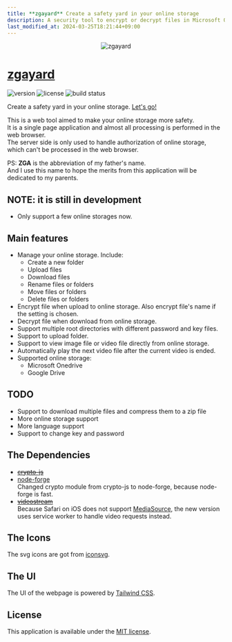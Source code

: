 ```yaml
---
title: **zgayard** Create a safety yard in your online storage
description: A security tool to encrypt or decrypt files in Microsoft Onedrive or Google Drive.
last_modified_at: 2024-03-25T18:21:44+09:00
---
```

<div align="center"><img src="https://zboris12.github.io/zgayard/src/img/logo.png" title="zgayard"></div>

# [zgayard](https://github.com/zboris12/zgayard)
![version](https://img.shields.io/github/package-json/v/zboris12/zgayard)
![license](https://img.shields.io/github/license/zboris12/zgayard)
![build status](https://img.shields.io/badge/build-passing-brightgreen?logo=cloudflare)

Create a safety yard in your online storage. [Let's go!](https://zgayard.pages.dev/)  

This is a web tool aimed to make your online storage more safety.  
It is a single page application and almost all processing is performed in the web browser.  
The server side is only used to handle authorization of online storage, which can't be processed in the web browser.

PS: __ZGA__ is the abbreviation of my father's name.  
And I use this name to hope the merits from this application will be dedicated to my parents.

## NOTE: it is still in development

* Only support a few online storages now.

## Main features

* Manage your online storage. Include:
  * Create a new folder
  * Upload files
  * Download files
  * Rename files or folders
  * Move files or folders
  * Delete files or folders
* Encrypt file when upload to online storage. Also encrypt file's name if the setting is chosen.
* Decrypt file when download from online storage.
* Support multiple root directories with different password and key files.
* Support to upload folder.
* Support to view image file or video file directly from online storage.
* Automatically play the next video file after the current video is ended.
* Supported online storage:
  * Microsoft Onedrive
  * Google Drive

## TODO

* Support to download multiple files and compress them to a zip file
* More online storage support
* More language support
* Support to change key and password

## The Dependencies

* ~~[crypto-js](https://github.com/brix/crypto-js)~~
* [node-forge](https://github.com/digitalbazaar/forge)  
Changed crypto module from crypto-js to node-forge, because node-forge is fast.
* ~~[videostream](https://github.com/jhiesey/videostream)~~  
Because Safari on iOS does not support [MediaSource](https://developer.mozilla.org/ja/docs/Web/API/MediaSource),
the new version uses service worker to handle video requests instead.

## The Icons

The svg icons are got from [iconsvg](https://iconsvg.xyz/).

## The UI

The UI of the webpage is powered by [Tailwind CSS](https://tailwindcss.com/).

## License

This application is available under the
[MIT license](https://opensource.org/licenses/MIT).
